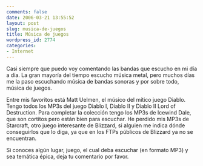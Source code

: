```yaml
---
comments: false
date: 2006-03-21 13:55:52
layout: post
slug: musica-de-juegos
title: Música de juegos
wordpress_id: 2774
categories:
- Internet
---
```


Casi siempre que puedo voy comentando las bandas que escucho en mi día a día. La gran mayoría del tiempo escucho música metal, pero muchos días me la paso escuchando música de bandas sonoras y por sobre todo, música de juegos.





Entre mis favoritos está Matt Uelmen, el músico del mítico juego Diablo. Tengo todos los MP3s del juego Diablo I, Diablo II y Diablo II Lord of Destruction. Para completar la colección tengo los MP3s de Icewind Dale, que son cortitos pero están bien para escuchar. He perdido mis MP3s de Starcraft, otro juego interesante de Blizzard, si alguien me indica dónde conseguirlos que lo diga, ya que en los FTPs públicos de Blizzard ya no se encuentran.





Si conoces algún lugar, juego, el cual deba escuchar (en formato MP3) y sea temática épica, deja tu comentario por favor.

